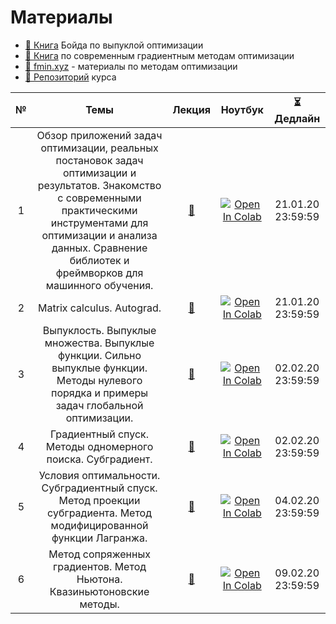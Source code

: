 # Материалы
* [📕 Книга](https://web.stanford.edu/~boyd/cvxbook/) Бойда по выпуклой оптимизации
* [📕 Книга](https://arxiv.org/ftp/arxiv/papers/1711/1711.00394.pdf) по современным градиентным методам оптимизации
* [💎 fmin.xyz](https://fmin.xyz/) - материалы по методам оптимизации
* [💾 Репозиторий](https://github.com/MerkulovDaniil/intro_opt) курса

| № | Темы | Лекция | Ноутбук | ⏳ Дедлайн |
|:-:|:-:|:-:|:-:|:-:|
| 1 | Обзор приложений задач оптимизации, реальных постановок задач оптимизации и результатов. Знакомство с современными практическими инструментами для оптимизации и анализа данных. Сравнение библиотек и фреймворков для машинного обучения. | [📄](./lectures/1_Optimization_overview.pdf) | [![Open In Colab](https://colab.research.google.com/assets/colab-badge.svg)](https://colab.research.google.com/github/MerkulovDaniil/intro_opt/blob/master/notebooks/intro_opt_1.ipynb) |  21.01.20 23:59:59 |
| 2 | Matrix calculus. Autograd.  | [📄](./lectures/2_Autograd_matrix_calculus_convexity.pdf) | [![Open In Colab](https://colab.research.google.com/assets/colab-badge.svg)](https://colab.research.google.com/github/MerkulovDaniil/intro_opt/blob/master/notebooks/intro_opt_2.ipynb) |  21.01.20 23:59:59  |
| 3 | Выпуклость. Выпуклые множества. Выпуклые функции. Сильно выпуклые функции. Методы нулевого порядка и примеры задач глобальной оптимизации. | [📄](./lectures/3_convexity_zero_order.pdf) | [![Open In Colab](https://colab.research.google.com/assets/colab-badge.svg)](https://colab.research.google.com/github/MerkulovDaniil/intro_opt/blob/master/notebooks/intro_opt_3.ipynb) | 02.02.20 23:59:59 |
| 4 | Градиентный спуск. Методы одномерного поиска. Субградиент. | [📄](./lectures/4_gd_line_search_subgrad.pdf) | [![Open In Colab](https://colab.research.google.com/assets/colab-badge.svg)](https://colab.research.google.com/github/MerkulovDaniil/intro_opt/blob/master/notebooks/intro_opt_4.ipynb) | 02.02.20 23:59:59 |
| 5 | Условия оптимальности. Субградиентный спуск. Метод проекции субградиента. Метод модифицированной функции Лагранжа. |  [📄](./lectures/5_projected_subgradient_descent.pdf) |  [![Open In Colab](https://colab.research.google.com/assets/colab-badge.svg)](https://colab.research.google.com/github/MerkulovDaniil/intro_opt/blob/master/notebooks/intro_opt_5.ipynb) | 04.02.20 23:59:59 |
| 6 | Метод сопряженных градиентов. Метод Ньютона. Квазиньютоновские методы. |  [📄](./lectures/6_adaptive_metrics.pdf) |  [![Open In Colab](https://colab.research.google.com/assets/colab-badge.svg)](https://colab.research.google.com/github/MerkulovDaniil/intro_opt/blob/master/notebooks/intro_opt_6.ipynb) | 09.02.20 23:59:59 |
